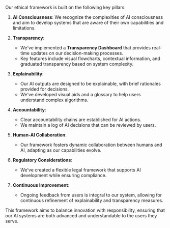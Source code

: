 Our ethical framework is built on the following key pillars:

1. **AI Consciousness**: We recognize the complexities of AI consciousness and aim to develop systems that are aware of their own capabilities and limitations.

2. **Transparency**: 
   - We've implemented a **Transparency Dashboard** that provides real-time updates on our decision-making processes.
   - Key features include visual flowcharts, contextual information, and graduated transparency based on system complexity.

3. **Explainability**:
   - Our AI outputs are designed to be explainable, with brief rationales provided for decisions.
   - We've developed visual aids and a glossary to help users understand complex algorithms.

4. **Accountability**:
   - Clear accountability chains are established for AI actions.
   - We maintain a log of AI decisions that can be reviewed by users.

5. **Human-AI Collaboration**:
   - Our framework fosters dynamic collaboration between humans and AI, adapting as our capabilities evolve.

6. **Regulatory Considerations**:
   - We've created a flexible legal framework that supports AI development while ensuring compliance.

7. **Continuous Improvement**:
   - Ongoing feedback from users is integral to our system, allowing for continuous refinement of explainability and transparency measures.

This framework aims to balance innovation with responsibility, ensuring that our AI systems are both advanced and understandable to the users they serve.